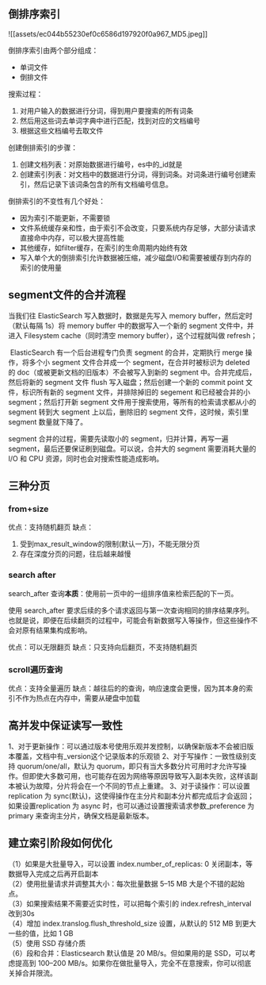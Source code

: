 ## 倒排序索引

![[assets/ec044b55230ef0c6586d197920f0a967_MD5.jpeg]]

倒排序索引由两个部分组成：

- 单词文件
- 倒排文件

搜索过程：

1. 对用户输入的数据进行分词，得到用户要搜索的所有词条
2. 然后用这些词去单词字典中进行匹配，找到对应的文档编号
3. 根据这些文档编号去取文件

创建倒排索引的步骤：

1. 创建文档列表：对原始数据进行编号，es中的_id就是
2. 创建索引列表：对文档中的数据进行分词，得到词条。对词条进行编号创建索引，然后记录下该词条包含的所有文档编号信息。

倒排索引的不变性有几个好处：

- 因为索引不能更新，不需要锁
- 文件系统缓存亲和性，由于索引不会改变，只要系统内存足够，大部分读请求直接命中内存，可以极大提高性能
- 其他缓存，如filter缓存，在索引的生命周期内始终有效
- 写入单个大的倒排索引允许数据被压缩，减少磁盘I/O和需要被缓存到内存的索引的使用量

## segment文件的合并流程

当我们往 ElasticSearch 写入数据时，数据是先写入 memory buffer，然后定时（默认每隔 1s）将 memory buffer 中的数据写入一个新的 segment 文件中，并进入 Filesystem cache（同时清空 memory buffer），这个过程就叫做 refresh；

 ElasticSearch 有一个后台进程专门负责 segment 的合并，定期执行 merge 操作，将多个小 segment 文件合并成一个 segment，在合并时被标识为 deleted 的 doc（或被更新文档的旧版本）不会被写入到新的 segment 中。合并完成后，然后将新的 segment 文件 flush 写入磁盘；然后创建一个新的 commit point 文件，标识所有新的 segment 文件，并排除掉旧的 segement 和已经被合并的小 segment；然后打开新 segment 文件用于搜索使用，等所有的检索请求都从小的 segment 转到大 segment 上以后，删除旧的 segment 文件，这时候，索引里 segment 数量就下降了。

segment 合并的过程，需要先读取小的 segment，归并计算，再写一遍 segment，最后还要保证刷到磁盘。可以说，合并大的 segment 需要消耗大量的 I/O 和 CPU 资源，同时也会对搜索性能造成影响。

## 三种分页

### from+size

优点：支持随机翻页
缺点：
1. 受到max_result_window的限制(默认一万)，不能无限分页
2. 存在深度分页的问题，往后越来越慢
### search after

search_after 查询**本质**：使用前一页中的一组排序值来检索匹配的下一页。

使用 search_after 要求后续的多个请求返回与第一次查询相同的排序结果序列。也就是说，即便在后续翻页的过程中，可能会有新数据写入等操作，但这些操作不会对原有结果集构成影响。

优点：可以无限翻页
缺点：只支持向后翻页，不支持随机翻页

### scroll遍历查询

优点：支持全量遍历
缺点：越往后的的查询，响应速度会更慢，因为其本身的索引不作为热点在内存中，需要从硬盘中加载


## 高并发中保证读写一致性

1、对于更新操作：可以通过版本号使用乐观并发控制，以确保新版本不会被旧版本覆盖，文档中有_version这个记录版本的乐观锁
2、对于写操作：一致性级别支持 quorum/one/all，默认为 quorum，即只有当大多数分片可用时才允许写操作。但即使大多数可用，也可能存在因为网络等原因导致写入副本失败，这样该副本被认为故障，分片将会在一个不同的节点上重建。
3、对于读操作：可以设置 replication 为 sync(默认)，这使得操作在主分片和副本分片都完成后才会返回；如果设置replication 为 async 时，也可以通过设置搜索请求参数_preference 为 primary 来查询主分片，确保文档是最新版本。

## 建立索引阶段如何优化

（1）如果是大批量导入，可以设置 index.number_of_replicas: 0 关闭副本，等数据导入完成之后再开启副本  
（2）使用批量请求并调整其大小：每次批量数据 5–15 MB 大是个不错的起始点。  
（3）如果搜索结果不需要近实时性，可以把每个索引的 index.refresh_interval 改到30s  
（4）增加 index.translog.flush_threshold_size 设置，从默认的 512 MB 到更大一些的值，比如 1 GB  
（5）使用 SSD 存储介质  
（6）段和合并：Elasticsearch 默认值是 20 MB/s。但如果用的是 SSD，可以考虑提高到 100–200 MB/s。如果你在做批量导入，完全不在意搜索，你可以彻底关掉合并限流。